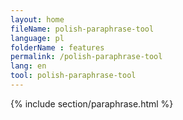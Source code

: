 ```yaml
---
layout: home
fileName: polish-paraphrase-tool
language: pl
folderName : features
permalink: /polish-paraphrase-tool
lang: en
tool: polish-paraphrase-tool
---
```

{% include section/paraphrase.html %}
